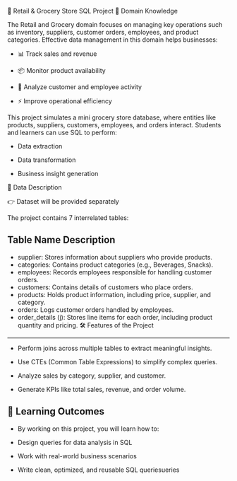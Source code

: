 🛒 Retail & Grocery Store SQL Project
📌 Domain Knowledge

The Retail and Grocery domain focuses on managing key operations such as inventory, suppliers, customer orders, employees, and product categories.
Effective data management in this domain helps businesses:

- 📊 Track sales and revenue

- 📦 Monitor product availability

- 👥 Analyze customer and employee activity

- ⚡ Improve operational efficiency

This project simulates a mini grocery store database, where entities like products, suppliers, customers, employees, and orders interact.
Students and learners can use SQL to perform:

- Data extraction

- Data transformation

- Business insight generation

📂 Data Description

👉 Dataset will be provided separately

The project contains 7 interrelated tables:

Table Name	Description
--------------------------
- supplier:	Stores information about suppliers who provide products.
- categories:	Contains product categories (e.g., Beverages, Snacks).
- employees:	Records employees responsible for handling customer orders.
- customers:	Contains details of customers who place orders.
- products:	Holds product information, including price, supplier, and category.
- orders:	Logs customer orders handled by employees.
- order_details (j):	Stores line items for each order, including product quantity and pricing.
🛠️ Features of the Project
---------------------------------
- Perform joins across multiple tables to extract meaningful insights.

- Use CTEs (Common Table Expressions) to simplify complex queries.

- Analyze sales by category, supplier, and customer.

- Generate KPIs like total sales, revenue, and order volume.

🎯 Learning Outcomes
------------------------------
- By working on this project, you will learn how to:

- Design queries for data analysis in SQL

- Work with real-world business scenarios

- Write clean, optimized, and reusable SQL queriesueries
